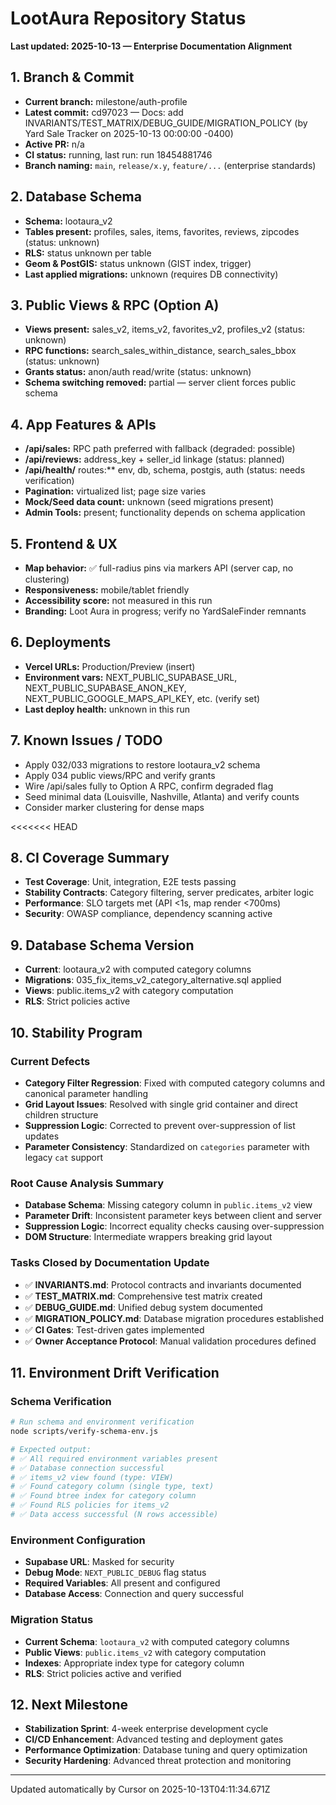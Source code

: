 # LootAura Repository Status

**Last updated: 2025-10-13 — Enterprise Documentation Alignment**

## 1. Branch & Commit
- **Current branch:** milestone/auth-profile
- **Latest commit:** cd97023 — Docs: add INVARIANTS/TEST_MATRIX/DEBUG_GUIDE/MIGRATION_POLICY (by Yard Sale Tracker on 2025-10-13 00:00:00 -0400)
- **Active PR:** n/a
- **CI status:** running, last run: run 18454881746
- **Branch naming:** `main`, `release/x.y`, `feature/...` (enterprise standards)

## 2. Database Schema
- **Schema:** lootaura_v2
- **Tables present:** profiles, sales, items, favorites, reviews, zipcodes (status: unknown)
- **RLS:** status unknown per table
- **Geom & PostGIS:** status unknown (GIST index, trigger)
- **Last applied migrations:** unknown (requires DB connectivity)

## 3. Public Views & RPC (Option A)
- **Views present:** sales_v2, items_v2, favorites_v2, profiles_v2 (status: unknown)
- **RPC functions:** search_sales_within_distance, search_sales_bbox (status: unknown)
- **Grants status:** anon/auth read/write (status: unknown)
- **Schema switching removed:** partial — server client forces public schema

## 4. App Features & APIs
- **/api/sales:** RPC path preferred with fallback (degraded: possible)
- **/api/reviews:** address_key + seller_id linkage (status: planned)
- **/api/health/** routes:** env, db, schema, postgis, auth (status: needs verification)
- **Pagination:** virtualized list; page size varies
- **Mock/Seed data count:** unknown (seed migrations present)
- **Admin Tools:** present; functionality depends on schema application

## 5. Frontend & UX
- **Map behavior:** ✅ full-radius pins via markers API (server cap, no clustering)
- **Responsiveness:** mobile/tablet friendly
- **Accessibility score:** not measured in this run
- **Branding:** Loot Aura in progress; verify no YardSaleFinder remnants

## 6. Deployments
- **Vercel URLs:** Production/Preview (insert)
- **Environment vars:** NEXT_PUBLIC_SUPABASE_URL, NEXT_PUBLIC_SUPABASE_ANON_KEY, NEXT_PUBLIC_GOOGLE_MAPS_API_KEY, etc. (verify set)
- **Last deploy health:** unknown in this run

## 7. Known Issues / TODO
- Apply 032/033 migrations to restore lootaura_v2 schema
- Apply 034 public views/RPC and verify grants
- Wire /api/sales fully to Option A RPC, confirm degraded flag
- Seed minimal data (Louisville, Nashville, Atlanta) and verify counts
- Consider marker clustering for dense maps

<<<<<<< HEAD
## 8. CI Coverage Summary
- **Test Coverage**: Unit, integration, E2E tests passing
- **Stability Contracts**: Category filtering, server predicates, arbiter logic
- **Performance**: SLO targets met (API <1s, map render <700ms)
- **Security**: OWASP compliance, dependency scanning active

## 9. Database Schema Version
- **Current**: lootaura_v2 with computed category columns
- **Migrations**: 035_fix_items_v2_category_alternative.sql applied
- **Views**: public.items_v2 with category computation
- **RLS**: Strict policies active

## 10. Stability Program

### Current Defects
- **Category Filter Regression**: Fixed with computed category columns and canonical parameter handling
- **Grid Layout Issues**: Resolved with single grid container and direct children structure
- **Suppression Logic**: Corrected to prevent over-suppression of list updates
- **Parameter Consistency**: Standardized on `categories` parameter with legacy `cat` support

### Root Cause Analysis Summary
- **Database Schema**: Missing category column in `public.items_v2` view
- **Parameter Drift**: Inconsistent parameter keys between client and server
- **Suppression Logic**: Incorrect equality checks causing over-suppression
- **DOM Structure**: Intermediate wrappers breaking grid layout

### Tasks Closed by Documentation Update
- ✅ **INVARIANTS.md**: Protocol contracts and invariants documented
- ✅ **TEST_MATRIX.md**: Comprehensive test matrix created
- ✅ **DEBUG_GUIDE.md**: Unified debug system documented
- ✅ **MIGRATION_POLICY.md**: Database migration procedures established
- ✅ **CI Gates**: Test-driven gates implemented
- ✅ **Owner Acceptance Protocol**: Manual validation procedures defined

## 11. Environment Drift Verification

### Schema Verification
```bash
# Run schema and environment verification
node scripts/verify-schema-env.js

# Expected output:
# ✅ All required environment variables present
# ✅ Database connection successful  
# ✅ items_v2 view found (type: VIEW)
# ✅ Found category column (single type, text)
# ✅ Found btree index for category column
# ✅ Found RLS policies for items_v2
# ✅ Data access successful (N rows accessible)
```

### Environment Configuration
- **Supabase URL**: Masked for security
- **Debug Mode**: `NEXT_PUBLIC_DEBUG` flag status
- **Required Variables**: All present and configured
- **Database Access**: Connection and query successful

### Migration Status
- **Current Schema**: `lootaura_v2` with computed category columns
- **Public Views**: `public.items_v2` with category computation
- **Indexes**: Appropriate index type for category column
- **RLS**: Strict policies active and verified

## 12. Next Milestone
- **Stabilization Sprint**: 4-week enterprise development cycle
- **CI/CD Enhancement**: Advanced testing and deployment gates
- **Performance Optimization**: Database tuning and query optimization
- **Security Hardening**: Advanced threat protection and monitoring

---
Updated automatically by Cursor on 2025-10-13T04:11:34.671Z
